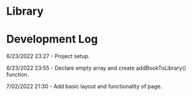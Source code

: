 # Library

# Development Log

6/23/2022 23:27 - Project setup.

6/23/2022 23:55 - Declare empty array and create addBookToLibrary() function.

7/02/2022 21:30 - Add basic layout and functionality of page.